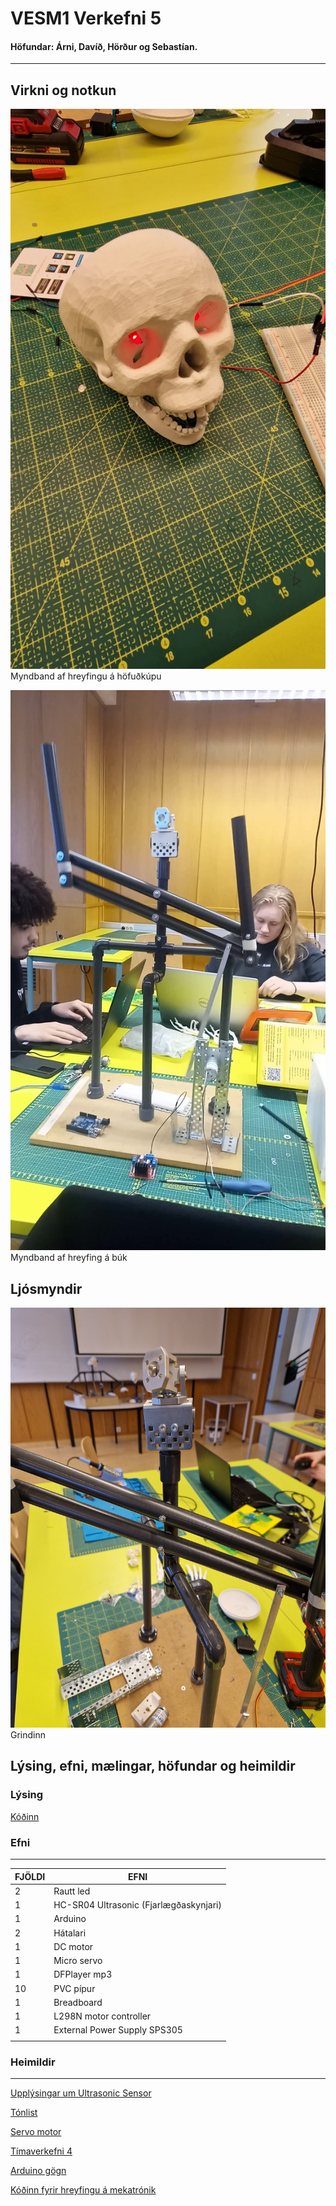 # VESM1 Verkefni 5 

#### Höfundar: Árni, Davíð, Hörður og Sebastían.

--------

## Virkni og notkun

[![Foo](./Efni/Myndir/Skull%20Virkni_MYND.jpg)](https://drive.google.com/file/d/1RvkSpu6SGQ47MU8FCnfXZZsG8xI1Pf_O/view?usp=sharing)
Myndband af hreyfingu á höfuðkúpu

[![Foo](./Efni/Myndir/Bukur%20Virkni_MYND.jpg)](https://drive.google.com/file/d/1vM3KPoFO6krJMG9DLv-ZY_mnuQAaxNLZ/view?usp=drivesdk)
Myndband af hreyfing á búk

## Ljósmyndir
 
![Mynd af grindinni](./Efni/Myndir/Grind.jpg)
Grindinn

## Lýsing, efni, mælingar, höfundar og heimildir

### Lýsing




[Kóðinn](./Efni/K%C3%B3%C3%B0i/code_Samsettning/code_Samsettning.ino)

### Efni
---------
| FJÖLDI | EFNI|
|------|------|
| 2 | Rautt led|
| 1 | HC-SR04 Ultrasonic (Fjarlægðaskynjari)|
| 1 | Arduino |
| 2 | Hátalari |
| 1 | DC motor|
| 1 | Micro servo|
| 1 | DFPlayer mp3|
| 10 | PVC pípur|
| 1 | Breadboard|
| 1 | L298N motor controller|
| 1 | External Power Supply SPS305|
| | | 


### Heimildir
--------
[Upplýsingar um Ultrasonic Sensor](https://lastminuteengineers.com/arduino-sr04-ultrasonic-sensor-tutorial/)

[Tónlist](https://github.com/HordurPalsson/VESM1-Verkefni-5/blob/main/Tonlist)

[Servo motor](https://lastminuteengineers.com/servo-motor-arduino-tutorial/)

[Tímaverkefni 4](https://github.com/VESM1VS/AFANGI/blob/main/Verkefni/Verkefni4.md)

[Arduino gögn](https://reference.arduino.cc/reference/en/)

[Kóðinn fyrir hreyfingu á mekatrónik](https://github.com/VESM1VS/AFANGI/blob/main/Kennsluefni/forritun_lokaverkefni.md)
